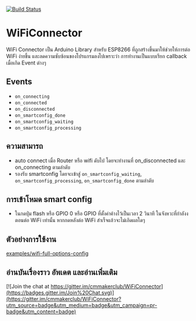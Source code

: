 [![Build Status](https://travis-ci.org/cmmakerclub/WiFiConnector.svg?branch=master)](https://travis-ci.org/cmmakerclub/WiFiConnector)

# WiFiConnector

WiFi Connector เป็น Arduino Library สำหรับ ESP8266 ที่ถูกสร้างขึ้นมาให้ช่วยให้การต่อ WiFi ง่ายขึ้น และลดความซับซ้อนของโปรแกรมลงไปเพราะว่า การทำงานเป็นแบบเรียก callback เมื่อเกิด Event ต่างๆ

## Events

 - `on_connecting`
 - `on_connected`
 - `on_disconnected`				
 - `on_smartconfig_done`
 - `on_smartconfig_waiting`
 - `on_smartconfig_processing`

## ความสามารถ

 - auto connect เมื่อ Router หรือ wifi ดับไป โดยจะทำงานที่ on_disconnected  และ on_connecting ตามลำดับ
 - รองรับ smartconfig โดยจะเข้าสู่ `on_smartconfig_waiting`, `on_smartconfig_processing`, `on_smartconfig_done` ตามลำดับ

## การเข้าโหมด smart config

 - ในกดปุ่ม flash หรือ GPIO 0 หรือ GPIO ที่ตั้งค่าค้างไว้เป็นเวลา 2 วินาที ในจังหวะที่กำลังงตอนต่อ WiFi เท่านั้น หากกดหลังต่อ WiFi สำเร็จแล้วจะไม่เกิดผลใดๆ

## ตัวอย่างการใช้งาน

[examples/wifi-full-options-config](https://github.com/cmmakerclub/WiFiConnector/tree/master/examples/wifi-full-options-config)

## อ่านบันเรื่องราว อัพเดต และอ่านเพิ่มเติม

[![Join the chat at https://gitter.im/cmmakerclub/WiFiConnector](https://badges.gitter.im/Join%20Chat.svg)](https://gitter.im/cmmakerclub/WiFiConnector?utm_source=badge&utm_medium=badge&utm_campaign=pr-badge&utm_content=badge)
